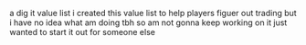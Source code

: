 a dig it value list i created this value list to help players figuer out trading but i have no idea what am doing tbh so am not gonna keep working on it just wanted to start it out for someone else
